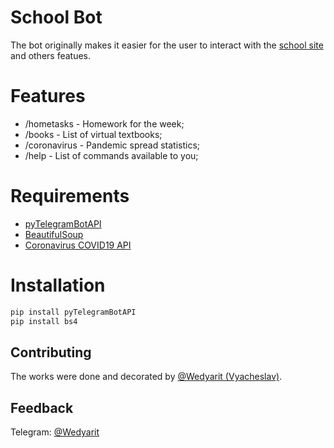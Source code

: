 # School Bot

The bot originally makes it easier for the user to interact with the [school site](http://best.yos.kz/cabinet/) and others featues.

# Features

- /hometasks - Homework for the week;
- /books - List of virtual textbooks;
- /coronavirus - Pandemic spread statistics;
- /help - List of commands available to you;

# Requirements

- [pyTelegramBotAPI](https://github.com/eternnoir/pyTelegramBotAPI)
- [BeautifulSoup](https://pypi.org/project/beautifulsoup4/)
- [Coronavirus COVID19 API](https://documenter.getpostman.com/view/10808728/SzS8rjbc)

# Installation
```bash
pip install pyTelegramBotAPI
pip install bs4
```

## Contributing
The works were done and decorated by [@Wedyarit (Vyacheslav)](https://github.com/Wedyarit).

## Feedback
Telegram: [@Wedyarit](https://t.me/Wedyarit)
